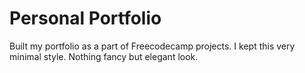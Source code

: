# Personal Portfolio 
Built my portfolio as a part of Freecodecamp projects. I kept this very minimal style. Nothing fancy but elegant look.